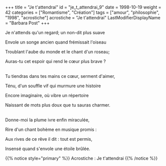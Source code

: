 +++
title = "Je t'attendrai"
id = "je_t_attendrai_9"
date = 1998-10-19
weight = 42
categories = ["Romantisme", "Création"]
tags = ["amour", "philosophie", "1998", "acrostiche"]
acrostiche = "Je t'attendrai"
LastModifierDisplayName = "Barbara Post"
+++

Je n'attends qu'un regard; un non-dit plus suave

Envole un songe ancien quand frémissait l'oiseau

Troublant l'aube du monde et le chant d'un roseau;

Auras-tu cet espoir qui rend le cœur plus brave ?

 \
Tu tiendras dans tes mains ce cœur, serment d'aimer,

Ténu, d'un souffle vif qui murmure une histoire

Encore imaginaire, où vibre un répertoire

Naissant de mots plus doux que tu sauras charmer.

 \
Donne-moi la plume ivre enfin miraculée,

Rire d'un chant bohème en musique promis :

Aux rives de ce rêve il dit : tout est permis,

Insensé quand s'envole une étoile brûlée.

{{% notice style="primary" %}}
Acrostiche : Je t'attendrai
{{% /notice %}}
